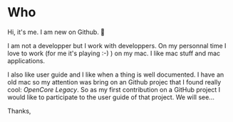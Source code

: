 # Who

Hi, it's me. I am new on Github. 👋

I am not a developper but I work with developpers. On my personnal time I love to work (for me it's playing :-) ) on my mac. I like mac stuff and mac applications.

I also like user guide and I like when a thing is well documented. I have an old mac so my attention was bring on an Github projec that I found really cool: *OpenCore Legacy*. So as my first contribution on a GitHub project I would like to participate to the user guide of that project. We will see...

Thanks,

<!---
biglab2/biglab2 is a ✨ special ✨ repository because its `README.md` (this file) appears on your GitHub profile.
You can click the Preview link to take a look at your changes.
--->
